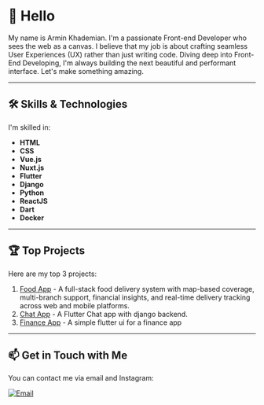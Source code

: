 <div dir="ltr">

# 👋 Hello 
 My name is Armin Khademian. I'm a passionate Front-end Developer who sees the web as a canvas. I believe that my job is about crafting seamless User Experiences (UX) rather than just writing code. Diving deep into Front-End Developing, I'm always building the next beautiful and performant interface. Let's make something amazing.

---

## 🛠️ Skills & Technologies
I'm skilled in:
- **HTML**
- **CSS**
- **Vue.js**
- **Nuxt.js**
- **Flutter**
- **Django**
- **Python**
- **ReactJS**
- **Dart**
- **Docker**

---

## 🏆 Top Projects
Here are my top 3 projects:
1. [Food App](https://github.com/divslayer/Food-App) - A full-stack food delivery system with map-based coverage, multi-branch support, financial insights, and real-time delivery tracking across web and mobile platforms.
2. [Chat App](https://github.com/divslayer/Chat-App) - A Flutter Chat app with django backend.
2. [Finance App](https://github.com/divslayer/Finance-App) - A simple flutter ui for a finance app

---

## 📫 Get in Touch with Me
You can contact me via email and Instagram:

[![Email](https://img.shields.io/badge/Email-EA4335?&style=for-the-badge&logo=Gmail&logoColor=white)](mailto:armin.kh.seven1@gmail.com)


</div>
